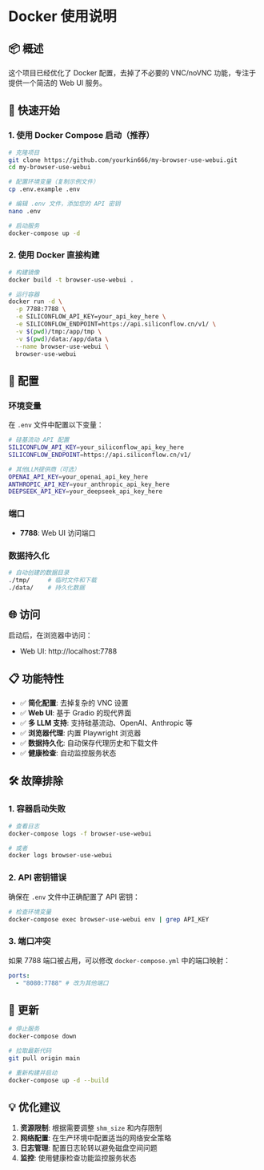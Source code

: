 # Docker 使用说明

## 📦 概述

这个项目已经优化了 Docker 配置，去掉了不必要的 VNC/noVNC 功能，专注于提供一个简洁的 Web UI 服务。

## 🚀 快速开始

### 1. 使用 Docker Compose 启动（推荐）

```bash
# 克隆项目
git clone https://github.com/yourkin666/my-browser-use-webui.git
cd my-browser-use-webui

# 配置环境变量（复制示例文件）
cp .env.example .env

# 编辑 .env 文件，添加您的 API 密钥
nano .env

# 启动服务
docker-compose up -d
```

### 2. 使用 Docker 直接构建

```bash
# 构建镜像
docker build -t browser-use-webui .

# 运行容器
docker run -d \
  -p 7788:7788 \
  -e SILICONFLOW_API_KEY=your_api_key_here \
  -e SILICONFLOW_ENDPOINT=https://api.siliconflow.cn/v1/ \
  -v $(pwd)/tmp:/app/tmp \
  -v $(pwd)/data:/app/data \
  --name browser-use-webui \
  browser-use-webui
```

## 🔧 配置

### 环境变量

在 `.env` 文件中配置以下变量：

```bash
# 硅基流动 API 配置
SILICONFLOW_API_KEY=your_siliconflow_api_key_here
SILICONFLOW_ENDPOINT=https://api.siliconflow.cn/v1/

# 其他LLM提供商（可选）
OPENAI_API_KEY=your_openai_api_key_here
ANTHROPIC_API_KEY=your_anthropic_api_key_here
DEEPSEEK_API_KEY=your_deepseek_api_key_here
```

### 端口

- **7788**: Web UI 访问端口

### 数据持久化

```bash
# 自动创建的数据目录
./tmp/     # 临时文件和下载
./data/    # 持久化数据
```

## 🌐 访问

启动后，在浏览器中访问：

- Web UI: http://localhost:7788

## 📋 功能特性

- ✅ **简化配置**: 去掉复杂的 VNC 设置
- ✅ **Web UI**: 基于 Gradio 的现代界面
- ✅ **多 LLM 支持**: 支持硅基流动、OpenAI、Anthropic 等
- ✅ **浏览器代理**: 内置 Playwright 浏览器
- ✅ **数据持久化**: 自动保存代理历史和下载文件
- ✅ **健康检查**: 自动监控服务状态

## 🛠️ 故障排除

### 1. 容器启动失败

```bash
# 查看日志
docker-compose logs -f browser-use-webui

# 或者
docker logs browser-use-webui
```

### 2. API 密钥错误

确保在 `.env` 文件中正确配置了 API 密钥：

```bash
# 检查环境变量
docker-compose exec browser-use-webui env | grep API_KEY
```

### 3. 端口冲突

如果 7788 端口被占用，可以修改 `docker-compose.yml` 中的端口映射：

```yaml
ports:
  - "8080:7788" # 改为其他端口
```

## 🔄 更新

```bash
# 停止服务
docker-compose down

# 拉取最新代码
git pull origin main

# 重新构建并启动
docker-compose up -d --build
```

## 💡 优化建议

1. **资源限制**: 根据需要调整 `shm_size` 和内存限制
2. **网络配置**: 在生产环境中配置适当的网络安全策略
3. **日志管理**: 配置日志轮转以避免磁盘空间问题
4. **监控**: 使用健康检查功能监控服务状态
